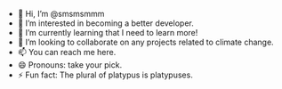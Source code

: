- 👋 Hi, I’m @smsmsmmm
- 👀 I’m interested in becoming a better developer.
- 🌱 I’m currently learning that I need to learn more!
- 💞️ I’m looking to collaborate on any projects related to climate change.
- 📫 You can reach me here.
- 😄 Pronouns: take your pick.
- ⚡ Fun fact: The plural of platypus is platypuses.

<!---
smsmsmmm/smsmsmmm is a ✨ special ✨ repository because its `README.md` (this file) appears on your GitHub profile.
You can click the Preview link to take a look at your changes.
--->
